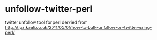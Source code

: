 unfollow-twitter-perl
=====================

twitter unfollow tool for perl
dervied from http://tips.kaali.co.uk/2011/05/01/how-to-bulk-unfollow-on-twitter-using-perl/